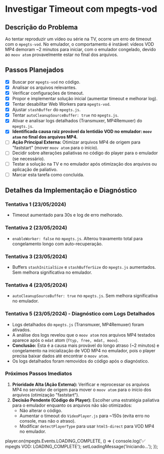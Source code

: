 # Investigar Timeout com mpegts-vod

## Descrição do Problema

Ao tentar reproduzir um vídeo ou série na TV, ocorre um erro de timeout com o `mpegts-vod`. No emulador, o comportamento é instável: vídeos VOD MP4 demoram ~2 minutos para iniciar, com o emulador congelado, devido ao `moov atom` provavelmente estar no final dos arquivos.

## Passos Planejados

- [x] Buscar por `mpegts-vod` no código.
- [x] Analisar os arquivos relevantes.
- [x] Verificar configurações de timeout.
- [x] Propor e implementar solução inicial (aumentar timeout e melhorar log).
- [x] Tentar desabilitar Web Workers para `mpegts-vod`.
- [x] Ajustar `stashBuffer` do `mpegts.js`.
- [x] Tentar `autoCleanupSourceBuffer: true` no `mpegts.js`.
- [x] Ativar e analisar logs detalhados (Transmuxer, MP4Remuxer) do `mpegts.js`.
- [x] **Identificada causa raiz provável da lentidão VOD no emulador: `moov atom` no final dos arquivos MP4.**
- [ ] **Ação Principal Externa:** Otimizar arquivos MP4 de origem para "faststart" (mover `moov atom` para o início).
- [ ] Decidir sobre alterações paliativas no código do player para o emulador (se necessário).
- [ ] Testar a solução na TV e no emulador após otimização dos arquivos ou aplicação de paliativo.
- [ ] Marcar esta tarefa como concluída.

## Detalhes da Implementação e Diagnóstico

### Tentativa 1 (23/05/2024)
- Timeout aumentado para 30s e log de erro melhorado.

### Tentativa 2 (23/05/2024)
- `enableWorker: false` no `mpegts.js`. Alterou travamento total para congelamento longo com auto-recuperação.

### Tentativa 3 (23/05/2024)
- Buffers `stashInitialSize` e `stashBufferSize` do `mpegts.js` aumentados. Sem melhora significativa no emulador.

### Tentativa 4 (23/05/2024)
- `autoCleanupSourceBuffer: true` no `mpegts.js`. Sem melhora significativa no emulador.

### Tentativa 5 (23/05/2024) - Diagnóstico com Logs Detalhados
- Logs detalhados do `mpegts.js` (Transmuxer, MP4Remuxer) foram ativados.
- A análise dos logs revelou que o `moov atom` nos arquivos MP4 testados aparece após o `mdat` atom (`ftyp, free, mdat, moov`).
- **Conclusão:** Esta é a causa mais provável do longo atraso (~2 minutos) e congelamento na inicialização de VOD MP4 no emulador, pois o player precisa baixar dados até encontrar o `moov atom`.
- Os logs detalhados foram removidos do código após o diagnóstico.

### Próximos Passos Imediatos

1.  **Prioridade Alta (Ação Externa):** Verificar e reprocessar os arquivos MP4 no servidor de origem para mover o `moov atom` para o início dos arquivos (otimização "faststart").
2.  **Decisão Pendente (Código do Player):** Escolher uma estratégia paliativa para o emulador enquanto os arquivos não são otimizados:
    *   Não alterar o código.
    *   Aumentar o timeout do `VideoPlayer.js` para ~150s (evita erro no console, mas não o atraso).
    *   Modificar `detectPlayerType` para usar `html5-direct` para VOD MP4 no emulador.

player.on(mpegts.Events.LOADING_COMPLETE, () => {
  console.log('✅ mpegts VOD: LOADING_COMPLETE');
  setLoadingMessage('Iniciando...');
});
  ``` 